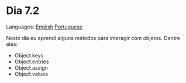 # Dia 7.2

Languages: [English](https://github.com/mayusatori/trybe-exercises/blob/main/exercises/B7/7.2/README.en.md#day-72) [Portuguese](https://github.com/mayusatori/trybe-exercises/tree/main/exercises/B7/7.2#dia-72)

Neste dia eu aprendi alguns métodos para interagir com objetos. Dentre eles:

- Object.keys
- Object.entries
- Object.assign
- Object.values
